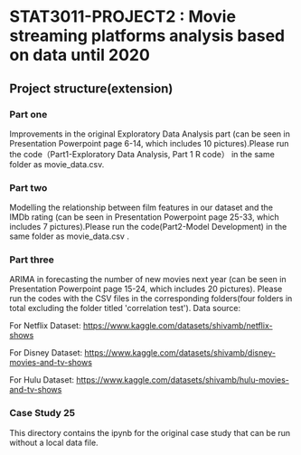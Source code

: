 # STAT3011-PROJECT2 : Movie streaming platforms analysis based on data until 2020

## Project structure(extension)

### Part one 
Improvements in the original Exploratory Data Analysis part (can be seen in Presentation Powerpoint page 6-14, which includes 10 pictures).Please run the code（Part1-Exploratory Data Analysis, Part 1 R code） in the same folder as movie_data.csv.

### Part two 
Modelling the relationship between film features in our dataset and the IMDb rating (can be seen in Presentation Powerpoint page 25-33, which includes 7 pictures).Please run the code(Part2-Model Development) in the same folder as movie_data.csv  .

### Part three 
ARIMA in forecasting the number of new movies next year (can be seen in Presentation Powerpoint page 15-24, which includes 20 pictures). Please run the codes with the CSV files in the corresponding folders(four folders in total excluding the folder titled 'correlation test'). 
Data source:

For Netflix Dataset:
https://www.kaggle.com/datasets/shivamb/netflix-shows

For Disney Dataset:
https://www.kaggle.com/datasets/shivamb/disney-movies-and-tv-shows

For Hulu Dataset:
https://www.kaggle.com/datasets/shivamb/hulu-movies-and-tv-shows 

### Case Study 25
This directory contains the ipynb for the original case study that can be run without a local data file.
